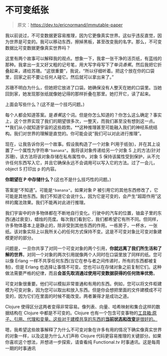 # 不可变纸张

> 原文：<https://dev.to/ericnormand/immutable-paper>

我以前说过，不可变数据更容易推理，因为它更像真实世界。这似乎违反直觉，因为世界是可变的。我可以移动东西，擦掉黑板，甚至改变我的名字。那么，不可变数据比可变数据更像真实世界吗？

这里有两个故事可以解释我的观点。想象一下，我拿一张干净的活页纸，有蓝线的那种。我拿出一支又好又粗的记号笔，用大写字母写下了单词*香蕉*。然后我把它折叠起来，递给苏珊。“这很重要”，我说，“所以仔细听着。把这个放在你的口袋里，回家之前不要让任何人碰它。然后就可以拿出来了。”

苏珊不明白为什么，但她把它放进了口袋。她确保没有人整天在她的口袋里。当她回到家，她发现那张纸就像她记得的那样折叠在那里。她打开它，读了起来。

上面会写些什么？(这不是一个技巧问题。)

每个人都会知道答案。是*香蕉*这个词。但是你怎么知道的？你怎么这么确定？事实上，这个世界实现了我们的期望很多次，一整天，而我们甚至没有想到这一点。**我们从小就知道宇宙的这些趋势。**这种推理甚至可能融入我们的神经系统结构。我们对世界的理解是直觉的。你可能会说“我们可以对此进行推理”。

现在，让我告诉你另一个故事。假设我构造了一个对象 P(用于纸张)，并在其上设置了一个属性为字符串`"banana"`。我将该对象传递给另一个对象 S 上的方法(针对苏珊)，该方法将该对象存储在私有属性中。对象 S 保持该属性受到保护，从不允许任何东西写入它，并且它确保永远不会调用可以写入它的方法。过了一会儿，object S 打印出 p 的内容。

**你期望在 P 中存储什么？**(这也不是什么技巧性的问题。)

答案是“不知道”。可能是`"banana"`。如果对象 P 被引用它的其他东西修改了，它可能是其他东西。我们不知道它会说什么，因为它是可变的，会产生“超距作用”这样的魔法效果。我们不能再对此进行推理。

我们宇宙中的许多物体都在不断地自行变化。行驶中的汽车的位置，铀盒子里的东西(通过衰变)，蜡烛的亮度。每次我们看到它，我们都希望它有所不同。但同样，许多物体基本上是静止的，除非受到其他东西的作用。一栋房子，一杯水，一张纸。该对象实际上以我所关心的任何方式保持不变。这是不可变对象比可变对象建模更好的部分。

问题是，一旦你共享了对同一个可变对象的两个引用，**你就远离了我们所生活和了解的世界**。对同一个对象的两次引用就像两个人同时在口袋里放了同样的纸。您可以像 Erlang 一样不共享任何东西(当它在参与者之间传递时，所有的东西都被复制)，但是 Erlang 也选择让事情不可变。您也可以在存储对象之前复制它们。这种做法需要严格的纪律，而且**会首先取消通过使用可变数据获得的任何效率优势**。

可变对象很重要。他们可以模拟非常普通和有用的东西。例如，您可以将文件柜建模为可变对象，因为您可以取出和放入东西。但是你会想把里面的文件建模成不可变的，因为它们在里面的时候不能改变。两者兼得才是成功之道。

Clojure 使得区分这两者变得非常容易。像列表、向量、哈希映射和集合这样的数据结构在 Clojure 中都是不可变的。Clojure 也有一个包含可变事物的[工具箱:原子、引用、代理和变量。这些对于建模共享的东西的**当前状态和改变**是很好的。](https://purelyfunctional.tv/guide/clojure-concurrency-the-ultimate-guide/)

嗯，我希望这些故事解释了为什么不可变对象在许多有用的情况下确实像真实世界的对象一样，以及这是为什么人们声称 Clojure 代码更容易推理的关键部分。如果你喜欢这个想法，并想进一步探索，请查看纯 Functional.tv 时事通讯。这是每周一期的时事通讯